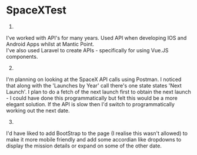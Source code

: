 # SpaceXTest

1)
 
I've worked with API's for many years.  Used API when developing IOS and Android Apps whilst at Mantic Point.  
I've also used Laravel to create APIs - specifically for using Vue.JS components.

2) 

I'm planning on looking at the SpaceX API calls using Postman.  I noticed that along with the 'Launches by Year' call there's one state states 'Next Launch'.  I plan to do a fetch of the next launch first to obtain the next launch - I could have done this programmatically but felt this would be a more elegant solution.  If the API is slow then I'd switch to programmatically working out the next date.

3)

I'd have liked to add BootStrap to the page (I realise this wasn't allowed) to make it more mobile friendly and add some accordian like dropdowns to display the mission details or expand on some of the other date.